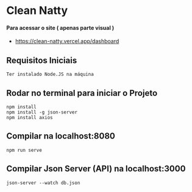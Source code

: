 # Clean Natty  

#### Para acessar o site ( apenas parte visual )
- https://clean-natty.vercel.app/dashboard

## Requisitos Iniciais
```
Ter instalado Node.JS na máquina
```

## Rodar no terminal para iniciar o Projeto
```
npm install
npm install -g json-server
npm install axios
```

## Compilar na localhost:8080
```
npm run serve
```

## Compilar Json Server (API) na localhost:3000
```
json-server --watch db.json
``` 
